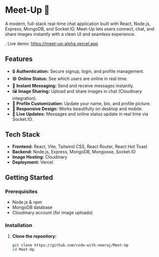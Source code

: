 # Meet-Up 💬

A modern, full-stack real-time chat application built with React, Node.js, Express, MongoDB, and Socket.IO. Meet-Up lets users connect, chat, and share images instantly with a clean UI and seamless experience.

. Live demo: https://meet-up-alpha.vercel.app

## Features

- 🔒 **Authentication:** Secure signup, login, and profile management.
- 🟢 **Online Status:** See which users are online in real time.
- 💬 **Instant Messaging:** Send and receive messages instantly.
- 🖼️ **Image Sharing:** Upload and share images in chat (Cloudinary integration).
- 👤 **Profile Customization:** Update your name, bio, and profile picture.
- 📱 **Responsive Design:** Works beautifully on desktop and mobile.
- 🚀 **Live Updates:** Messages and online status update in real time via Socket.IO.

## Tech Stack

- **Frontend:** React, Vite, Tailwind CSS, React Router, React Hot Toast
- **Backend:** Node.js, Express, MongoDB, Mongoose, Socket.IO
- **Image Hosting:** Cloudinary
- **Deployment:** Vercel

## Getting Started

### Prerequisites

- Node.js & npm
- MongoDB database
- Cloudinary account (for image uploads)

### Installation

1. **Clone the repository:**
   ```sh
   git clone https://github.com/code-with-neeraj/Meet-Up
   cd Meet-Up
